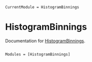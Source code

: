 ```@meta
CurrentModule = HistogramBinnings
```

# HistogramBinnings

Documentation for [HistogramBinnings](https://github.com/ArndtLab/HistogramBinnings.jl).

```@index
```

```@autodocs
Modules = [HistogramBinnings]
```
